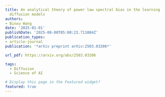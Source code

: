 ```yaml
---
title: An analytical theory of power law spectral bias in the learning dynamics of
  diffusion models
authors:
- Binxu Wang
date: '2025-01-01'
publishDate: '2025-08-08T05:00:23.711084Z'
publication_types:
- article-journal
publication: '*arXiv preprint arXiv:2503.03206*'

url_pdf: https://arxiv.org/abs/2503.03206

tags:
  - Diffusion
  - Science of AI

# Display this page in the Featured widget?
featured: true
---
```

